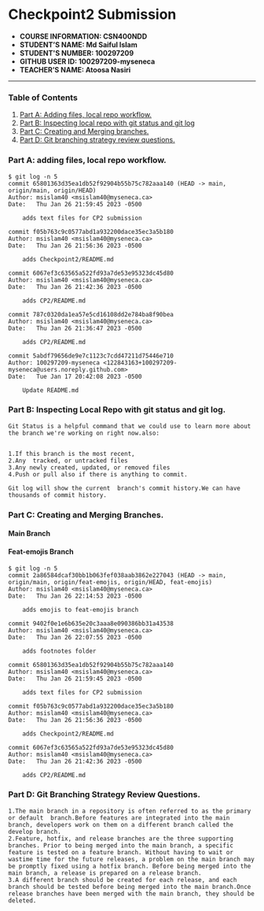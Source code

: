 # Checkpoint2 Submission

- **COURSE INFORMATION: CSN400NDD**
- **STUDENT’S NAME: Md Saiful Islam**
- **STUDENT'S NUMBER: 100297209**
- **GITHUB USER ID: 100297209-myseneca**
- **TEACHER’S NAME: Atoosa Nasiri**

---

### Table of Contents


1. [Part A: Adding files, local repo workflow.](#part-a-adding-files-local-repo-workflow)
2. [Part B: Inspecting local repo with git status and git log](#part-b-inspecting-local-repo-with-git-status-and-git-log)
3. [Part C: Creating and Merging branches.](#part-c-creating-and-merging-branches)
4. [Part D: Git branching strategy review questions.](#part-d-git-branching-strategy-review-questions)


### Part A: adding files, local repo workflow.

```
$ git log -n 5
commit 65801363d35ea1db52f92904b55b75c782aaa140 (HEAD -> main, origin/main, origin/HEAD)
Author: msislam40 <msislam40@myseneca.ca>
Date:   Thu Jan 26 21:59:45 2023 -0500

    adds text files for CP2 submission

commit f05b763c9c0577abd1a932200dace35ec3a5b180
Author: msislam40 <msislam40@myseneca.ca>
Date:   Thu Jan 26 21:56:36 2023 -0500

    adds Checkpoint2/README.md

commit 6067ef3c63565a522fd93a7de53e95323dc45d80
Author: msislam40 <msislam40@myseneca.ca>
Date:   Thu Jan 26 21:42:36 2023 -0500

    adds CP2/README.md

commit 787c0320da1ea57e5cd16108dd2e784ba8f90bea
Author: msislam40 <msislam40@myseneca.ca>
Date:   Thu Jan 26 21:36:47 2023 -0500

    adds CP2/README.md

commit 5abdf79656de9e7c1123c7cdd47211d75446e710
Author: 100297209-myseneca <122843163+100297209-myseneca@users.noreply.github.com>
Date:   Tue Jan 17 20:42:08 2023 -0500

    Update README.md
```

### Part B: Inspecting Local Repo with git status and git log.

```
Git Status is a helpful command that we could use to learn more about the branch we're working on right now.also:


1.If this branch is the most recent,
2.Any  tracked, or untracked files
3.Any newly created, updated, or removed files
4.Push or pull also if there is anything to commit.

Git log will show the current  branch's commit history.We can have thousands of commit history.
```

### Part C: Creating and Merging Branches.

#### Main Branch 


#### Feat-emojis Branch


``` 
$ git log -n 5
commit 2a86584dcaf30bb1b063fef038aab3862e227043 (HEAD -> main, origin/main, origin/feat-emojis, origin/HEAD, feat-emojis)
Author: msislam40 <msislam40@myseneca.ca>
Date:   Thu Jan 26 22:14:53 2023 -0500

    adds emojis to feat-emojis branch

commit 9402f0e1e6b635e20c3aaa8e090386bb31a43538
Author: msislam40 <msislam40@myseneca.ca>
Date:   Thu Jan 26 22:07:55 2023 -0500

    adds footnotes folder

commit 65801363d35ea1db52f92904b55b75c782aaa140
Author: msislam40 <msislam40@myseneca.ca>
Date:   Thu Jan 26 21:59:45 2023 -0500

    adds text files for CP2 submission

commit f05b763c9c0577abd1a932200dace35ec3a5b180
Author: msislam40 <msislam40@myseneca.ca>
Date:   Thu Jan 26 21:56:36 2023 -0500

    adds Checkpoint2/README.md

commit 6067ef3c63565a522fd93a7de53e95323dc45d80
Author: msislam40 <msislam40@myseneca.ca>
Date:   Thu Jan 26 21:42:36 2023 -0500

    adds CP2/README.md
```

### Part D: Git Branching Strategy Review Questions.

```
1.The main branch in a repository is often referred to as the primary or default  branch.Before features are integrated into the main branch, developers work on them on a different branch called the develop branch.
2.Feature, hotfix, and release branches are the three supporting branches. Prior to being merged into the main branch, a specific feature is tested on a feature branch. Without having to wait or wastime time for the future releases, a problem on the main branch may be promptly fixed using a hotfix branch. Before being merged into the main branch, a release is prepared on a release branch.
3.A different branch should be created for each release, and each branch should be tested before being merged into the main branch.Once release branches have been merged with the main branch, they should be deleted.

